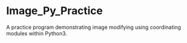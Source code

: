 # Image_Py_Practice
A practice program demonstrating image modifying using coordinating modules within Python3.
